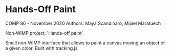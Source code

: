 # Hands-Off Paint
COMP 86 - November 2020
Authors: Maya Scandinaro, Mijael Maratuech

Non-WIMP project, 'Hands-off paint'

Small non-WIMP interface that allows to paint a canvas moving an object of a given
color.
Built with tracking.js
